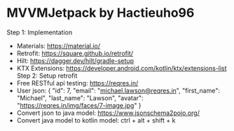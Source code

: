 # MVVMJetpack by Hactieuho96
Step 1: Implementation
- Materials: https://material.io/
- Retrofit: https://square.github.io/retrofit/
- Hilt: https://dagger.dev/hilt/gradle-setup
- KTX Extensions: https://developer.android.com/kotlin/ktx/extensions-list
Step 2: Setup retrofit
- Free RESTful api testing: https://reqres.in/
- User json:
  {
  "id": 7,
  "email": "michael.lawson@reqres.in",
  "first_name": "Michael",
  "last_name": "Lawson",
  "avatar": "https://reqres.in/img/faces/7-image.jpg"
  }
- Convert json to java model: https://www.jsonschema2pojo.org/
- Convert java model to kotlin model: ctrl + alt + shift + k
